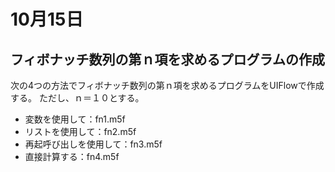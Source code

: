 # 10月15日
## フィボナッチ数列の第ｎ項を求めるプログラムの作成
次の4つの方法でフィボナッチ数列の第ｎ項を求めるプログラムをUIFlowで作成する。
ただし、ｎ＝１０とする。

- 変数を使用して：fn1.m5f
- リストを使用して：fn2.m5f
- 再起呼び出しを使用して：fn3.m5f
- 直接計算する：fn4.m5f
